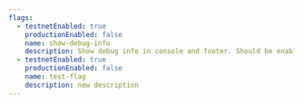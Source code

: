 ```yaml
---
flags:
  - testnetEnabled: true
    productionEnabled: false
    name: show-debug-info
    description: Show debug info in console and footer. Should be enabled only in testing
  - testnetEnabled: true
    productionEnabled: false
    name: test-flag
    description: new description
---
```

